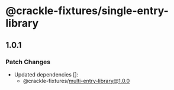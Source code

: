 # @crackle-fixtures/single-entry-library

## 1.0.1

### Patch Changes

- Updated dependencies []:
  - @crackle-fixtures/multi-entry-library@1.0.0
